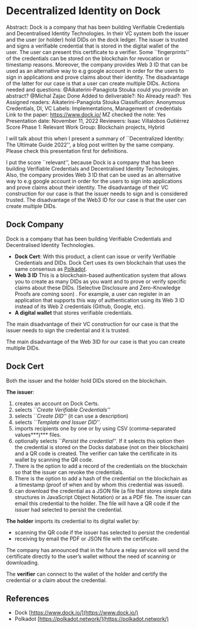 # Decentralized Identity on Dock

Abstract: Dock is a company that has been building Verifiable Credentials and Decentralised Identity Technologies. In their VC system both the issuer and the user (or holder) hold DIDs on the dock ledger. The issuer is trusted and signs a verifiable credential that is stored in the digital wallet of the user. The user can present this certificate to a verifier. Some ``fingerprints'' of the credentials can be stored on the blockchain for revocation or timestamp reasons. Moreover, the company provides Web 3 ID that can be used as an alternative way to e.g google account in order for the users to sign in applications and prove claims about their identity. The disadvantage of the latter for our case is that a user can create multiple DIDs.
Actions needed and questions: @Aikaterini-Panagiota Stouka could you provide an abstract? @Michal Zajac Done
Added to deliverable?: No
Already read?: Yes
Assigned readers: Aikaterini-Panagiota Stouka
Classification: Anonymous Credentials, DI, VC
Labels: Implementations, Management of credentials
Link to the paper: https://www.dock.io/
MZ checked the note: Yes
Presentation date: November 11, 2022
Reviewers: Isaac Villalobos Gutiérrez
Score Phase 1: Relevant
Work Group: Blockchain projects, Hybrid

I will talk about this when I present a summary of ``Decentralized Identity: The Ultimate Guide 2022'', a blog post written by the same company. Please check this presentation first for definitions.

 I put the score ``relevant'', because Dock is a company that has been building Verifiable Credentials and Decentralised Identity Technologies. Also, the company provides Web 3 ID that can be used as an alternative way to e.g google account in order for the users to sign into applications and prove claims about their identity. The disadvantage of their VC construction for our case is that the issuer needs to sign and is considered trusted. The disadvantage of the Web3 ID for our case is that the user can create multiple DIDs.

## Dock Company

 Dock is a company that has been building Verifiable Credentials and Decentralised Identity Technologies. 

  

- **Dock Cert**: With this product, a client can issue or verify Verifiable Credentials and DIDs. Dock Cert uses its own blockchain that uses the same consensus as [Polkadot](https://polkadot.network/).
- **Web 3 ID** This is a blockchain-based authentication system that allows you to create as many DIDs as you want and to prove or verify specific claims about these DIDs.  (Selective Disclosure and Zero-Knowledge Proofs are coming soon) . For example, a user can register in an application that supports this way of authentication using its Web 3 ID instead of its Web 2 credentials (Github, Google, etc).
- **A digital wallet** that stores verifiable credentials.

The main disadvantage of their VC construction for our case is that the issuer needs to sign the credential and it is trusted.

The main disadvantage of the Web 3ID for our case is that you can create multiple DIDs.

## Dock Cert

Both the issuer and the holder hold DIDs stored on the blockchain.

**The issuer**:

1.  creates an account on Dock Certs.
2.  selects  ``*Create Verifiable Credentials''* 
3. selects ``*Create DID*'' (it can use a description) 
4. selects ``*Template and Issuer DID*''. 
5.  imports recipients one by one or by using CSV (comma-separated values***)*** files. 
6. optionally selects ``*Persist the credential*''. If it selects this option then the credential is stored on the Docks database (not on their blockchain) and a QR code is created. The verifier can take the certificate in its wallet by scanning the QR code.
7. There is the option to add a record of the credentials on the blockchain so that the issuer can revoke the credentials. 
8. There is the option to add a hash of the credential on the blockchain as a timestamp (proof of when and by whom this credential was issued).
9. can download the credential as a JSON file (a file that stores simple data structures in JavaScript Object Notation) or as a PDF file. The issuer can email this credential to the holder. The file will have a QR code if the issuer had selected to persist the credential.

**The holder** imports its credential to its digital wallet by:

- scanning the QR code if the issuer has selected to persist the credential
- receiving by email the PDF or JSON file with the certificate.

The company has announced that in the future a relay service will send the certificate directly to the user’s wallet without the need of scanning or downloading.

The **verifier** can connect to the wallet of the holder and certify the credential or a claim about the credential.

## References

- Dock [https://www.dock.io/](https://www.dock.io/)
- Polkadot [https://polkadot.network/](https://polkadot.network/)